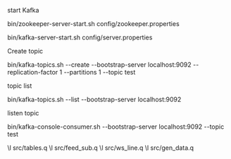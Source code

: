 start Kafka

bin/zookeeper-server-start.sh config/zookeeper.properties

bin/kafka-server-start.sh config/server.properties

Create topic

bin/kafka-topics.sh --create --bootstrap-server localhost:9092 --replication-factor 1 --partitions 1 --topic test

topic list

bin/kafka-topics.sh --list --bootstrap-server localhost:9092

listen topic

bin/kafka-console-consumer.sh --bootstrap-server localhost:9092 --topic test




\l src/tables.q
\l src/feed_sub.q
\l src/ws_line.q
\l src/gen_data.q


